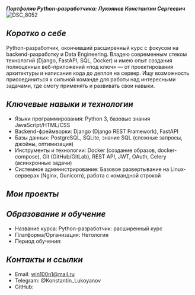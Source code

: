 ***Портфолио Python-разработчика: Лукоянов Константин Сергеевич***
![DSC_8052](https://github.com/user-attachments/assets/e2694e0f-1eb8-4404-98aa-a2b2e75559fd)

*Коротко о себе*
-
Python-разработчик, окончивший расширенный курс с фокусом на backend-разработку и Data Engineering. Владею современным стеком технологий (Django, FastAPI, SQL, Docker) и имею опыт создания полноценных веб-приложений «под ключ» — от проектирования архитектуры и написания кода до деплоя на сервер. Ищу возможность присоединиться к сильной команде для работы над интересными задачами, где смогу применять и развивать свои навыки.

*Ключевые навыки и технологии*
-
- Языки программирования: Python 3, базовые знания JavaScript/HTML/CSS
- Backend-фреймворки: Django (Django REST Framework), FastAPI
- Базы данных: PostgreSQL, SQLite, знание SQL (сложные запросы, джойны, оптимизация)
- Инструменты и технологии: Docker (создание образов, docker-compose), Git (GitHub/GitLab), REST API, JWT, OAuth, Celery (асинхронные задачи)
- Системное администрирование: Базовое развертывание на Linux-серверах (Nginx, Gunicorn), работа с командной строкой

*Мои проекты*
-

*Образование и обучение*
-
- Название курса: Python-разработчик: расширенный курс
- Платформа/Организация: Нетология
- Период обучения:

*Контакты и ссылки*
-
- Email: win100n1@mail.ru
- Telegram: @Konstantin_Lukoyanov
- GitHub: 
